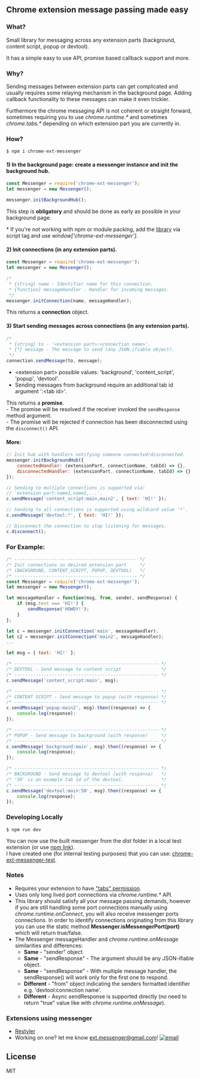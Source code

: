 ## Chrome extension message passing made easy

### What?

Small library for messaging across any extension parts (background, content script, popup or devtool).

It has a simple easy to use API, promise based callback support and more.

### Why?

Sending messages between extension parts can get complicated and usually requires some relaying mechanism in the background page. Adding callback functionality to these messages can make it even trickier.

Furthermore the chrome messaging API is not coherent or straight forward, sometimes requiring you to use _chrome.runtime.\*_ and sometimes _chrome.tabs.\*_ depending on which extension part you are currently in.

### How?
```shell
$ npm i chrome-ext-messenger
```

#### 1) In the background page: create a messenger instance and init the background hub.
```javascript
const Messenger = require('chrome-ext-messenger');
let messenger = new Messenger();

messenger.initBackgroundHub();
```

This step is **obligatory** and should be done as early as possible in your background page.

\* If you're not working with npm or module packing, add the [library](https://github.com/asimen1/chrome-ext-messenger/tree/master/dist) via script tag and use
_window['chrome-ext-messenger']_.

#### 2) Init connections (in any extension parts).
```javascript
const Messenger = require('chrome-ext-messenger');
let messenger = new Messenger();

/*
 * {string} name - Identifier name for this connection.
 * {function} messageHandler - Handler for incoming messages.
 */
messenger.initConnection(name, messageHandler);
```

This returns a **connection** object.

#### 3) Start sending messages across connections (in any extension parts).
```javascript
/*
 * {string} to - '<extension part>:<connection name>'.
 * {*} message - The message to send (any JSON-ifiable object).
 */
connection.sendMessage(to, message);
```

* \<extension part> possible values: 'background', 'content_script', 'popup', 'devtool'.
* Sending messages from background require an additional tab id argument ':\<tab id>'.

This returns a **promise**.  
\- The promise will be resolved if the receiver invoked the `sendResponse` method argument.  
\- The promise will be rejected if connection has been disconnected using the `disconnect()` API.

#### More:
```javascript
// Init hub with handlers notifying someone connected/disconnected.
messenger.initBackgroundHub({
    connectedHandler: (extensionPart, connectionName, tabId) => {},
    disconnectedHandler: (extensionPart, connectionName, tabId) => {}
});

// Sending to multiple connections is supported via:
// 'extension part:name1,name2,...'.
c.sendMessage('content_script:main,main2', { text: 'HI!' });

// Sending to all connections is supported using wildcard value '*'.
c.sendMessage('devtool:*', { text: 'HI!' });

// Disconnect the connection to stop listening for messages.
c.disconnect();
```

### For Example:
```javascript
/* ---------------------------------------------- */
/* Init connections in desired extension part     */
/* (BACKGROUND, CONTENT_SCRIPT, POPUP, DEVTOOL)   */
/* ---------------------------------------------- */
const Messenger = require('chrome-ext-messenger');
let messenger = new Messenger();

let messageHandler = function(msg, from, sender, sendResponse) {
    if (msg.text === 'HI!') {
        sendResponse('HOWDY!');
    }
};

let c = messenger.initConnection('main', messageHandler);
let c2 = messenger.initConnection('main2', messageHandler);
...

let msg = { text: 'HI!' };

/* ------------------------------------------------------ */
/* DEVTOOL - Send message to content script               */
/* ------------------------------------------------------ */
c.sendMessage('content_script:main', msg);

/* ------------------------------------------------------ */
/* CONTENT SCRIPT - Send message to popup (with response) */
/* ------------------------------------------------------ */
c.sendMessage('popup:main2', msg).then((response) => {
    console.log(response);
});

/* ------------------------------------------------------ */
/* POPUP - Send message to background (with response)     */
/* ------------------------------------------------------ */
c.sendMessage('background:main', msg).then((response) => {
    console.log(response);
});

/* ------------------------------------------------------ */
/* BACKGROUND - Send message to devtool (with response)   */
/* '50' is an example tab id of the devtool.              */
/* ------------------------------------------------------ */
c.sendMessage('devtool:main:50', msg).then((response) => {
    console.log(response);
});
```

### Developing Locally
```shell
$ npm run dev
```

You can now use the built messenger from the _dist_ folder in a local test extension (or use [npm link](https://docs.npmjs.com/cli/link)).  
I have created one (for internal testing purposes) that you can use: [chrome-ext-messenger-test](https://github.com/asimen1/chrome-ext-messenger-test).

### Notes
* Requires your extension to have ["tabs" permission](https://developer.chrome.com/extensions/declare_permissions).
* Uses only long lived port connections via _chrome.runtime.*_ API.
* This library should satisfy all your message passing demands, however if you are still handling some port connections manually using _chrome.runtime.onConnect_, you will also receive messenger ports connections. In order to identify connections originating from this library you can use the static method **Messenger.isMessengerPort(port)** which will return true/false.
* The Messenger messageHandler and _chrome.runtime.onMessage_ similarities and differences:
    * **Same** - "sender" object.
    * **Same** - "sendResponse" - The argument should be any JSON-ifiable object.
    * **Same** - "sendResponse" - With multiple message handler, the sendResponse() will work only for the first one to respond.  
    * **Different** - "from" object indicating the senders formatted identifier e.g. 'devtool:connection name'.
    * **Different** - Async sendResponse is supported directly (no need to return "true" value like with _chrome.runtime.onMessage_).

### Extensions using messenger
- [Restyler](https://chrome.google.com/webstore/detail/restyler/ofkkcnbmhaodoaehikkibjanliaeffel)
- Working on one? let me know ext.messenger@gmail.com!
[![](https://asimen1.github.io/chrome-ext-messenger/images/mailicon.png "email")](mailto:ext.messenger@gmail.com)

License
----
MIT